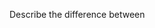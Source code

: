 Describe the difference between <script>, <script async> and <script defer>.

What is progressive rendering?
What is the difference between canvas and svg?
